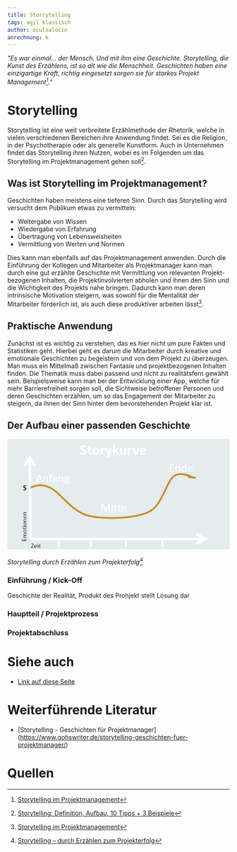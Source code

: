 ```yaml
---
title: Storrytelling
tags: agil klassisch
author: aculsalocin
anrechnung: k
---
```




*"Es war einmal… der Mensch. Und mit ihm eine Geschichte. Storytelling, die Kunst des Erzählens, ist so alt wie die Menschheit. Geschichten haben eine einzigartige Kraft, richtig eingesetzt sorgen sie für starkes Projekt Management[^1]."*

# Storytelling

Storytelling ist eine weit verbreitete Erzählmethode der Rhetorik, welche in vielen verschiedenen Bereichen ihre Anwendung findet. Sei es die Religion, in der Psychotherapie oder als generelle Kunstform. Auch in Unternehmen findet das Storytelling ihren Nutzen, wobei es im Folgenden um das Storytelling im Projektmanagement gehen soll[^2].


## Was ist Storytelling im Projektmanagement?

Geschichten haben meistens eine tieferen Sinn. Durch das Storytelling wird versucht dem Publikum etwas zu vermitteln:

* Weitergabe von Wissen
* Wiedergabe von Erfahrung 
* Übertragung von Lebensweisheiten
* Vermittlung von Werten und Normen

Dies kann man ebenfalls auf das Projektmanagement anwenden. Durch die Einführung der Kollegen und Mitarbeiter als Projektmanager kann man durch eine gut erzählte Geschichte mit Vermittlung von relevanten Projekt-bezogenen Inhalten, die Projektinvolvierten abholen und ihnen den Sinn und die Wichtigkeit des Projekts nahe bringen. Dadurch kann man deren intrinsische Motivation steigern, was sowohl für die Mentalität der Mitarbeiter förderlich ist, als auch diese produktiver arbeiten lässt[^1]. 


## Praktische Anwendung

Zunächst ist es wichtig zu verstehen, das es hier nicht um pure Fakten und Statistiken geht. Hierbei geht es darum die Mitarbeiter durch kreative und emotionale Geschichten zu begeistern und von dem Projekt zu überzeugen. Man muss ein Mittelmaß zwischen Fantasie und projektbezogenen Inhalten finden. Die Thematik muss dabei passend und nicht zu realitätsfern gewählt sein. Beispielsweise kann man bei der Entwicklung einer App, welche für mehr Barrierefreiheit sorgen soll, die Sichtweise betroffener Personen und deren Geschichten erzählen, um so das Engagement der Mitarbeiter zu steigern, da ihnen der Sinn hinter dem bevorstehenden Projekt klar ist.

  
## Der Aufbau einer passenden Geschichte




![Storykurve](Storrytelling/Storytelling.png)

*Storytelling durch Erzählen zum Projekterfolg[^3]*

### Einführung / Kick-Off

Geschichte der Realität, Produkt des Prohjekt stellt Lösung dar


### Hauptteil / Projektprozess




### Projektabschluss







# Siehe auch

* [Link auf diese Seite](Storrytelling.md)

# Weiterführende Literatur

* [Storytelling - Geschichten für Projektmanager] (https://www.gohswriter.de/storytelling-geschichten-fuer-projektmanager/)

# Quellen

[^1]: [Storytelling im Projektmanagement](https://zistemo.de/blog/storytelling-im-projektmanagement/)
[^2]: [Storytelling: Definition, Aufbau, 10 Tipps + 3 Beispiele](https://karrierebibel.de/storytelling/)
[^3]: [Storytelling – durch Erzählen zum Projekterfolg](https://docplayer.org/31538949-Storytelling-durch-erzaehlen-zum-projekterfolg.html)
[^4]: [Storytelling (Methode)](https://de.wikipedia.org/wiki/Storytelling_(Methode))
